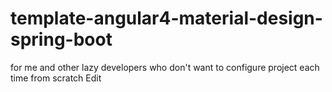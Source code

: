 # template-angular4-material-design-spring-boot
for me and other lazy developers who don't want to configure project each time from scratch Edit
